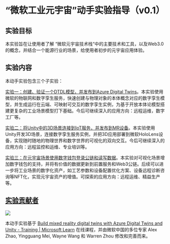 # **“微软工业元宇宙”动手实验指导（v0.1）**

## **实验目标**

本实验旨在让使用者了解 “微软元宇宙技术栈“中的主要技术和工具，以及Web3.0的概念，并结合一个能源行业的场景，给使用者初步的元宇宙应用体验。

## **实验内容**
本动手实验包含三个子实验：

[实验一：创建、验证一个DTDL模型，并发布到Azure Digital Twins](lab1/readme.md)。本实验使用微软的物联网和数字孪生服务，快速创建与物理对象的本体概念对应的数字孪生模型，并生成运行在云端、可映射可交互的数字孪生实例，为基于开放本体论模型搭建更复杂的工业场景模型打下基础。今后可继续深入的应用方向：远程运维，数字工厂等。

[实验二：将Unity中的3D场景连接到IoT服务，并发布到MR设备](lab2/readme.md)。本实验使用Unity开发3D场景，连接数字孪生服务实例，并把3D应用部署到微软HoloLens设备，实现随时随地的物理世界和数字世界的可视化的双向交互。今后可继续深入的应用方向：远程监控和运维、专业培训等。

[实验三：在元宇宙场景使用数字钱包登录公链和读写数据](lab3/readme.md)。本实验对可视化场景增加数字钱包的支持，并将有价值的数据更新到前置服务和Web3公链。后续可以进一步将工业场景的数字化资产，如工艺参数和设备配置优化方案、设备远程诊断咨询等NFT化，实现元宇宙资产的增值。可探索的应用方向：远程运维、精益生产等。

## [实验贡献者](https://github.com/alezhao/microsoft-devhack/graphs/contributors)

<a href="https://github.com/alezhao/microsoft-devhack/graphs/contributors">
  <img src="https://contrib.rocks/image?repo=alezhao/microsoft-devhack" />
</a>

本动手实验基于 [Build mixed reality digital twins with Azure Digital Twins and Unity - Training | Microsoft Learn](https://learn.microsoft.com/en-us/training/paths/build-mixed-reality-azure-digital-twins-unity/) 在线课程，并由微软中国的多位专家 Alex Zhao, Yingguang Mei, Wayne Wang 和 Warren Zhou 修改和完善而来。

